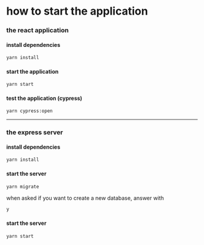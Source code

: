 # how to start the application


### the react application
#### install dependencies
```bash
yarn install
```

#### start the application
```bash
yarn start
```

#### test the application (cypress)
```bash
yarn cypress:open
```

---

### the express server
#### install dependencies
```bash
yarn install
```

#### start the server
```bash
yarn migrate
```
when asked if you want to create a new database, answer with
```bash
y
```

#### start the server
```bash
yarn start
```